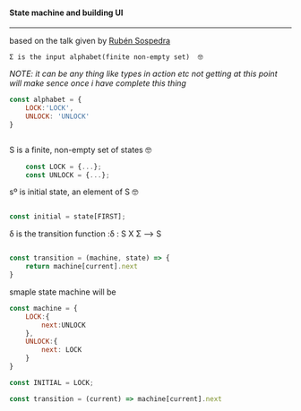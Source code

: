 
#### State machine and building UI
***
 based on the talk given by [Rubén Sospedra](https://www.youtube.com/watch?v=qouq0qkkIPM)

    Σ is the input alphabet(finite non-empty set)  🤓


_NOTE: it can be any thing like types in action etc not getting at this point will make sence once i have complete this thing_


```javascript
const alphabet = {
    LOCK:'LOCK',
    UNLOCK: 'UNLOCK'
}
```

```javascript 

```
S is a finite, non-empty set of states 🤓

```javascript 
    const LOCK = {...};
    const UNLOCK = {...};
```
sº is initial state, an element of S 🤓
```javascript 

const initial = state[FIRST];
```

δ is the transition function :δ : S  X   Σ  --> S
```javascript 

const transition = (machine, state) => {
    return machine[current].next
}
```

smaple state machine will be 

```javascript 
const machine = {
    LOCK:{
        next:UNLOCK
    },
    UNLOCK:{
        next: LOCK
    }
}

const INITIAL = LOCK;

const transition = (current) => machine[current].next
```
